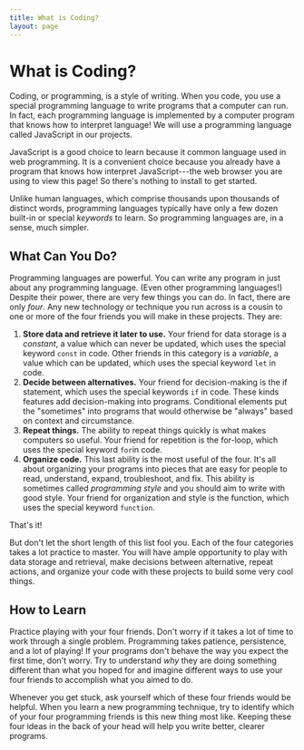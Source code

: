 ```yaml
---
title: What is Coding?
layout: page
---
```


# What is Coding?

Coding, or programming, is a style of writing. When you code, you use a special programming language to write programs that a computer can run. In fact, each programming language is implemented by a computer program that knows how to interpret language! We will use a programming language called JavaScript in our projects.

JavaScript is a good choice to learn because it common language used in web programming. It is a convenient choice because you already have a program that knows how interpret JavaScript---the web browser you are using to view this page! So there's nothing to install to get started.

Unlike human languages, which comprise thousands upon thousands of distinct words, programming languages typically have only a few dozen built-in or special *keywords* to learn. So programming languages are, in a sense, much simpler.

## What Can You Do?

Programming languages are powerful. You can write any program in just about any programming language. (Even other programming languages!) Despite their power, there are very few things you can do. In fact, there are only *four*. Any new technology or technique you run across is a cousin to one or more of the four friends you will make in these projects. They are:

1. **Store data and retrieve it later to use.** Your friend for data storage is a *constant*, a value which can never be updated, which uses the special keyword <code>const</code> in code. Other friends in this category is a *variable*, a value which can be updated, which uses the special keyword <code>let</code> in code.
2. **Decide between alternatives.** Your friend for decision-making is the if statement, which uses the special keywords <code>if</code> in code. These kinds features add decision-making into programs. Conditional elements put the "sometimes" into programs that would otherwise be "always" based on context and circumstance.
3. **Repeat things.** The ability to repeat things quickly is what makes computers so useful. Your friend for repetition is the for-loop, which uses the special keyword `for`in code.
4. **Organize code.** This last ability is the most useful of the four. It's all about organizing your programs into pieces that are easy for people to read, understand, expand, troubleshoot, and fix. This ability is sometimes called *programming style* and you should aim to write with good style. Your friend for organization and style is the function, which uses the special keyword <code>function</code>.

That's it!

But don't let the short length of this list fool you. Each of the four categories takes a lot practice to master. You will have ample opportunity to play with data storage and retrieval, make decisions between alternative, repeat actions, and organize your code with these projects to build some very cool things.

## How to Learn

Practice playing with your four friends. Don't worry if it takes a lot of time to work through a single problem. Programming takes patience, persistence, and a lot of playing! If your programs don't behave the way you expect the first time, don't worry. Try to understand _why_ they are doing something different than what you hoped for and imagine different ways to use your four friends to accomplish what you aimed to do.

Whenever you get stuck, ask yourself which of these four friends would be helpful. When you learn a new programming technique, try to identify which of your four programming friends is this new thing most like. Keeping these four ideas in the back of your head will help you write better, clearer programs.
